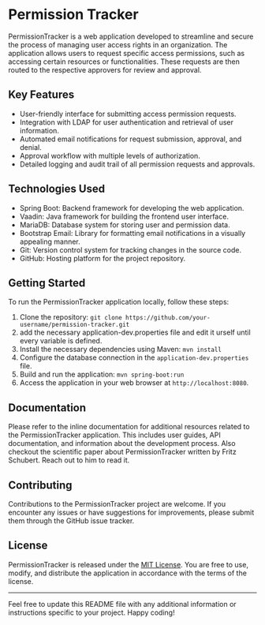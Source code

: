 # Permission Tracker

PermissionTracker is a web application developed to streamline and secure the process of managing user access rights in an organization. The application allows users to request specific access permissions, such as accessing certain resources or functionalities. These requests are then routed to the respective approvers for review and approval.

## Key Features

- User-friendly interface for submitting access permission requests.
- Integration with LDAP for user authentication and retrieval of user information.
- Automated email notifications for request submission, approval, and denial.
- Approval workflow with multiple levels of authorization.
- Detailed logging and audit trail of all permission requests and approvals.

## Technologies Used

- Spring Boot: Backend framework for developing the web application.
- Vaadin: Java framework for building the frontend user interface.
- MariaDB: Database system for storing user and permission data.
- Bootstrap Email: Library for formatting email notifications in a visually appealing manner.
- Git: Version control system for tracking changes in the source code.
- GitHub: Hosting platform for the project repository.

## Getting Started

To run the PermissionTracker application locally, follow these steps:

1. Clone the repository: `git clone https://github.com/your-username/permission-tracker.git`
2. add the necessary application-dev.properties file and edit it urself until every variable is defined.
3. Install the necessary dependencies using Maven: `mvn install`
4. Configure the database connection in the `application-dev.properties` file.
5. Build and run the application: `mvn spring-boot:run`
6. Access the application in your web browser at `http://localhost:8080`.

## Documentation

Please refer to the inline documentation for additional resources related to the PermissionTracker application. This includes user guides, API documentation, and information about the development process.
Also checkout the scientific paper about PermissionTracker written by Fritz Schubert. Reach out to him to read it.

## Contributing

Contributions to the PermissionTracker project are welcome. If you encounter any issues or have suggestions for improvements, please submit them through the GitHub issue tracker.

## License

PermissionTracker is released under the [MIT License](./license.md). You are free to use, modify, and distribute the application in accordance with the terms of the license.

---

Feel free to update this README file with any additional information or instructions specific to your project. Happy coding!
